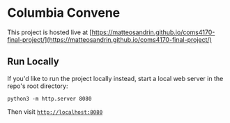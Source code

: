 # Columbia Convene

This project is hosted live at [https://matteosandrin.github.io/coms4170-final-project/](https://matteosandrin.github.io/coms4170-final-project/)  

## Run Locally

If you'd like to run the project locally instead, start a local web server in the repo's root directory:

```
python3 -m http.server 8080
```

Then visit [`http://localhost:8080`](http://localhost:8080)
